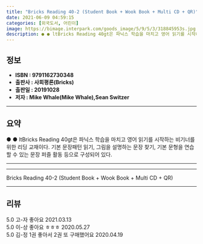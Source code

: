 ```yaml
---
title: "Bricks Reading 40-2 (Student Book + Wook Book + Multi CD + QR)"
date: 2021-06-09 04:59:15
categories: [외국도서, 어린이]
image: https://bimage.interpark.com/goods_image/5/9/5/3/318845953s.jpg
description: ● ● ltBricks Reading 40gt은 파닉스 학습을 마치고 영어 읽기를 시작하는 비기너를 위한 리딩 교재이다. 기본 문장패턴 읽기, 그림을 설명하는 문장 찾기, 기본 문형을 연습할 수 있는 문장 퍼즐 활동 등으로 구성되어 있다.
---
```


## **정보**

- **ISBN : 9791162730348**
- **출판사 : 사회평론(Bricks)**
- **출판일 : 20191028**
- **저자 : Mike Whale(Mike Whale),Sean Switzer**

------



## **요약**

●  ●  ltBricks Reading 40gt은 파닉스 학습을 마치고 영어 읽기를 시작하는 비기너를 위한 리딩 교재이다. 기본 문장패턴 읽기, 그림을 설명하는 문장 찾기, 기본 문형을 연습할 수 있는 문장 퍼즐 활동 등으로 구성되어 있다.

------



------


Bricks Reading 40-2 (Student Book + Wook Book + Multi CD + QR) 

------


## **리뷰** 

5.0 고-자 좋아요 2021.03.13 <br/>5.0 이-상 좋아요 ㅎㅎㅎ 2020.05.27 <br/>5.0 김-정 1권 좋아서 2권 또 구매했어요 2020.04.19 <br/>